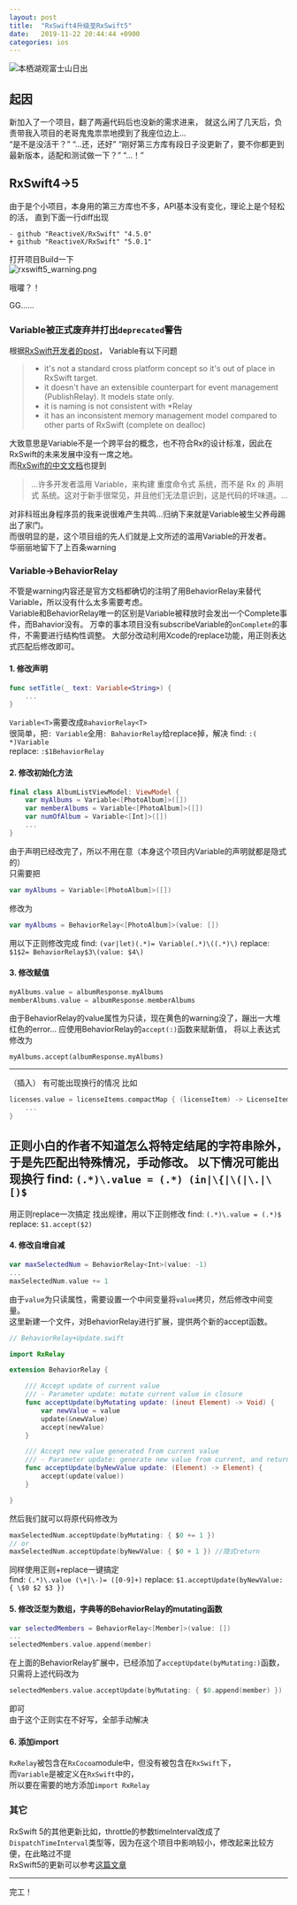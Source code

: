 ```yaml
---
layout: post
title:  "RxSwift4升级至RxSwift5"
date:   2019-11-22 20:44:44 +0900
categories: ios
---
```


![本栖湖观富士山日出](http://upload-images.jianshu.io/upload_images/1971022-fa9d13cefa89464f.jpg)  

## 起因  

新加入了一个项目，翻了两遍代码后也没新的需求进来，
就这么闲了几天后，负责带我入项目的老哥鬼鬼祟祟地摸到了我座位边上...  
“是不是没活干？”
“...还，还好”
“刚好第三方库有段日子没更新了，要不你都更到最新版本，适配和测试做一下？”
“...！”

## RxSwift4->5  

由于是个小项目，本身用的第三方库也不多，API基本没有变化，理论上是个轻松的活，
直到下面一行diff出现
```git
- github "ReactiveX/RxSwift" "4.5.0"
+ github "ReactiveX/RxSwift" "5.0.1"
```

打开项目Build一下  
![rxswift5_warning.png](https://upload-images.jianshu.io/upload_images/1971022-cdfc498d04b6a81d.png?imageMogr2/auto-orient/strip%7CimageView2/2/w/1240)

哦嚯？！  

GG……

### Variable被正式废弃并打出`deprecated`警告  

根据[RxSwift开发者的post](https://github.com/ReactiveX/RxSwift/issues/1501#issuecomment-347021795)，
Variable有以下问题
> - it's not a standard cross platform concept so it's out of place in RxSwift target.
> - it doesn't have an extensible counterpart for event management (PublishRelay). It models state only.
> - it is naming is not consistent with *Relay
> - it has an inconsistent memory management model compared to other parts of RxSwift (complete on dealloc)  

大致意思是Variable不是一个跨平台的概念，也不符合Rx的设计标准，因此在RxSwift的未来发展中没有一席之地。  
而[RxSwift的中文文档](https://beeth0ven.github.io/RxSwift-Chinese-Documentation/content/rxswift_core/observable_and_observer/variable.html)也提到

> ...许多开发者滥用 Variable，来构建 重度命令式 系统，而不是 Rx 的 声明式 系统。这对于新手很常见，并且他们无法意识到，这是代码的坏味道。...

对非科班出身程序员的我来说很难产生共鸣...归纳下来就是Variable被生父养母踢出了家门。  
而很明显的是，这个项目组的先人们就是上文所述的滥用Variable的开发者。  
华丽丽地留下了上百条warning

### Variable->BehaviorRelay  

不管是warning内容还是官方文档都确切的注明了用BehaviorRelay来替代Variable，所以没有什么太多需要考虑。  
Variable和BehaviorRelay唯一的区别是Variable被释放时会发出一个Complete事件，而Bahavior没有。
万幸的事本项目没有subscribeVariable的`onComplete`的事件，不需要进行结构性调整。
大部分改动利用Xcode的replace功能，用正则表达式匹配后修改即可。

#### 1. 修改声明
```swift
func setTitle(_ text: Variable<String>) {
    ...
}
```
`Variable<T>`需要改成`BahaviorRelay<T>`  
很简单，把`: Variable`全用`: BahaviorRelay`给replace掉，解决
find: `:( *)Variable`  
replace: `:$1BehaviorRelay`  

#### 2. 修改初始化方法  

```swift
final class AlbumListViewModel: ViewModel {
    var myAlbums = Variable<[PhotoAlbum]>([])
    var memberAlbums = Variable<[PhotoAlbum]>([])
    var numOfAlbum = Variable<[Int]>([])
    ...
}
```
由于声明已经改完了，所以不用在意（本身这个项目内Variable的声明就都是隐式的）  
只需要把
```swift
var myAlbums = Variable<[PhotoAlbum]>([])
```
修改为
```swift
var myAlbums = BehaviorRelay<[PhotoAlbum]>(value: [])
```
用以下正则修改完成
find: `(var|let)(.*)= Variable(.*)\((.*)\)`
replace: `$1$2= BehaviorRelay$3\(value: $4\)`

#### 3. 修改赋值  

```swift
myAlbums.value = albumResponse.myAlbums
memberAlbums.value = albumResponse.memberAlbums
```
由于BehaviorRelay的value属性为只读，现在黄色的warning没了，蹦出一大堆红色的error...
应使用BehaviorRelay的`accept(:)`函数来赋新值，
将以上表达式修改为
```
myAlbums.accept(albumResponse.myAlbums)
```
---
（插入）
有可能出现换行的情况
比如
```swift
licenses.value = licenseItems.compactMap { (licenseItem) -> LicenseItem? in
    ...
}
```
正则小白的作者不知道怎么将特定结尾的字符串除外，于是先匹配出特殊情况，手动修改。
以下情况可能出现换行
find: `(.*)\.value = (.*) (in|\{|\(|\.|\[)$`  
---
用正则replace一次搞定
找出规律，用以下正则修改
find: `(.*)\.value = (.*)$`
replace: `$1.accept($2)`

#### 4. 修改自增自减  

```swift
var maxSelectedNum = BehaviorRelay<Int>(value: -1)
...
maxSelectedNum.value += 1
```
由于`value`为只读属性，需要设置一个中间变量将`value`拷贝，然后修改中间变量。  
这里新建一个文件，对BehaviorRelay进行扩展，提供两个新的accept函数。
```swift
// BehaviorRelay+Update.swift

import RxRelay

extension BehaviorRelay {

    /// Accept update of current value
    /// - Parameter update: mutate current value in closure
    func acceptUpdate(byMutating update: (inout Element) -> Void) {
        var newValue = value
        update(&newValue)
        accept(newValue)
    }

    /// Accept new value generated from current value
    /// - Parameter update: generate new value from current, and return it
    func acceptUpdate(byNewValue update: (Element) -> Element) {
        accept(update(value))
    }

}
```
然后我们就可以将原代码修改为
```swift
maxSelectedNum.acceptUpdate(byMutating: { $0 += 1 })
// or
maxSelectedNum.acceptUpdate(byNewValue: { $0 + 1 }) //隐式return
```
同样使用正则+replace一键搞定  
find: `(.*)\.value (\+|\-)= ([0-9]+)`
replace: `$1.acceptUpdate(byNewValue: { \$0 $2 $3 })`

#### 5. 修改泛型为数组，字典等的BehaviorRelay的mutating函数  

```swift
var selectedMembers = BehaviorRelay<[Member]>(value: [])
...
selectedMembers.value.append(member)
```
在上面的BehaviorRelay扩展中，已经添加了`acceptUpdate(byMutating:)`函数，只需将上述代码改为
```swift
selectedMembers.value.acceptUpdate(byMutating: { $0.append(member) })
```
即可  
由于这个正则实在不好写，全部手动解决  

#### 6. 添加import  

`RxRelay`被包含在`RxCocoa`module中，但没有被包含在`RxSwift`下，  
而`Variable`是被定义在`RxSwift`中的，  
所以要在需要的地方添加`import RxRelay`

### 其它  

RxSwift 5的其他更新比如，throttle的参数timeInterval改成了`DispatchTimeInterval`类型等，因为在这个项目中影响较小，修改起来比较方便，在此略过不提  
RxSwift5的更新可以参考[这篇文章](https://medium.com/@freak4pc/whats-new-in-rxswift-5-f7a5c8ee48e7)

---

完工！
